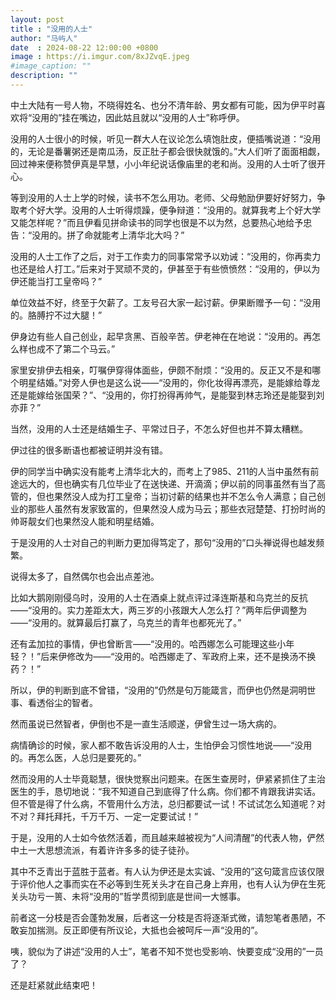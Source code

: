 ```yaml
---
layout: post
title : "没用的人士"
author: "马屿人"
date  : 2024-08-22 12:00:00 +0800
image : https://i.imgur.com/8xJZvqE.jpeg
#image_caption: ""
description: ""
---
```


中土大陆有一号人物，不晓得姓名、也分不清年龄、男女都有可能，因为伊平时喜欢将“没用的”挂在嘴边，因此姑且就以“没用的人士”称呼伊。

<!--more-->

没用的人士很小的时候，听见一群大人在议论怎么填饱肚皮，便插嘴说道：“没用的，无论是番薯粥还是南瓜汤，反正肚子都会很快就饿的。”大人们听了面面相觑，回过神来便称赞伊真是早慧，小小年纪说话像庙里的老和尚。没用的人士听了很开心。

等到没用的人士上学的时候，读书不怎么用功。老师、父母勉励伊要好好努力，争取考个好大学。没用的人士听得烦躁，便争辩道：“没用的。就算我考上个好大学又能怎样呢？”而且伊看见拼命读书的同学也很是不以为然，总要热心地给予忠告：“没用的。拼了命就能考上清华北大吗？”

没用的人士工作了之后，对于工作卖力的同事常常予以劝诫：“没用的，你再卖力也还是给人打工。”后来对于冥顽不灵的，伊甚至于有些愤愤然：“没用的，伊以为伊还能当打工皇帝吗？”

单位效益不好，终至于欠薪了。工友号召大家一起讨薪。伊果断赠予一句：“没用的。胳膊拧不过大腿！”

伊身边有些人自己创业，起早贪黑、百般辛苦。伊老神在在地说：“没用的。再怎么样也成不了第二个马云。”

家里安排伊去相亲，叮嘱伊穿得体面些，伊颇不耐烦：“没用的。反正又不是和哪个明星结婚。”对旁人伊也是这么说——“没用的，你化妆得再漂亮，是能嫁给尊龙还是能嫁给张国荣？”、“没用的，你打扮得再帅气，是能娶到林志玲还是能娶到刘亦菲？”

当然，没用的人士还是结婚生子、平常过日子，不怎么好但也并不算太糟糕。

伊过往的很多断语也都被证明并没有错。

伊的同学当中确实没有能考上清华北大的，而考上了985、211的人当中虽然有前途远大的，但也确实有几位毕业了在送快递、开滴滴；伊以前的同事虽然有当了高管的，但也果然没人成为打工皇帝；当初讨薪的结果也并不怎么令人满意；自己创业的那些人虽然有发家致富的，但果然没人成为马云；那些衣冠楚楚、打扮时尚的帅哥靓女们也果然没人能和明星结婚。

于是没用的人士对自己的判断力更加得笃定了，那句“没用的”口头禅说得也越发频繁。

说得太多了，自然偶尔也会出点差池。

比如大鹅刚刚侵乌时，没用的人士在酒桌上就点评过泽连斯基和乌克兰的反抗——“没用的。实力差距太大，两三岁的小孩跟大人怎么打？”两年后伊调整为——“没用的。就算最后打赢了，乌克兰的青年也都死光了。”

还有孟加拉的事情，伊也曾断言——“没用的。哈西娜怎么可能理这些小年轻？！”后来伊修改为——“没用的。哈西娜走了、军政府上来，还不是换汤不换药？！”

所以，伊的判断到底不曾错，“没用的”仍然是句万能箴言，而伊也仍然是洞明世事、看透俗尘的智者。

然而虽说已然智者，伊倒也不是一直生活顺遂，伊曾生过一场大病的。

病情确诊的时候，家人都不敢告诉没用的人士，生怕伊会习惯性地说——“没用的。再怎么医，人总归是要死的。”

然而没用的人士毕竟聪慧，很快觉察出问题来。在医生查房时，伊紧紧抓住了主治医生的手，恳切地说：“我不知道自己到底得了什么病。你们都不肯跟我讲实话。但不管是得了什么病，不管用什么方法，总归都要试一试！不试试怎么知道呢？对不对？拜托拜托，千万千万、一定一定要试试！”

于是，没用的人士如今依然活着，而且越来越被视为“人间清醒”的代表人物，俨然中土一大思想流派，有着许许多多的徒子徒孙。

其中不乏青出于蓝胜于蓝者。有人认为伊还是太实诚、“没用的”这句箴言应该仅限于评价他人之事而实在不必等到生死关头才在自己身上弃用，也有人认为伊在生死关头功亏一篑、未将“没用的”哲学贯彻到底是世间一大憾事。

前者这一分枝是否会蓬勃发展，后者这一分枝是否将逐渐式微，请恕笔者愚陋，不敢妄加揣测。反正即便有所议论，大抵也会被呵斥一声“没用的”。

咦，貌似为了讲述“没用的人士”，笔者不知不觉也受影响、快要变成“没用的”一员了？

还是赶紧就此结束吧！

<!--END-->
